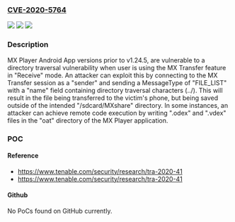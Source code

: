 ### [CVE-2020-5764](https://cve.mitre.org/cgi-bin/cvename.cgi?name=CVE-2020-5764)
![](https://img.shields.io/static/v1?label=Product&message=MX%20Player%20Android%20App&color=blue)
![](https://img.shields.io/static/v1?label=Version&message=n%2Fa&color=blue)
![](https://img.shields.io/static/v1?label=Vulnerability&message=Path%20Traversal&color=brighgreen)

### Description

MX Player Android App versions prior to v1.24.5, are vulnerable to a directory traversal vulnerability when user is using the MX Transfer feature in "Receive" mode. An attacker can exploit this by connecting to the MX Transfer session as a "sender" and sending a MessageType of "FILE_LIST" with a "name" field containing directory traversal characters (../). This will result in the file being transferred to the victim's phone, but being saved outside of the intended "/sdcard/MXshare" directory. In some instances, an attacker can achieve remote code execution by writing ".odex" and ".vdex" files in the "oat" directory of the MX Player application.

### POC

#### Reference
- https://www.tenable.com/security/research/tra-2020-41
- https://www.tenable.com/security/research/tra-2020-41

#### Github
No PoCs found on GitHub currently.

